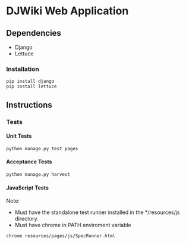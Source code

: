 # DJWiki Web Application

## Dependencies
* Django
* Lettuce

### Installation
```
pip install django
pip install lettuce
```

## Instructions

### Tests
#### Unit Tests
```
python manage.py test pages
```

#### Acceptance Tests
```
python manage.py harvest
```

#### JavaScript Tests
Note: 
* Must have the standalone test runner installed in the */resources/js directory.
* Must have chrome in PATH enviroment variable
```
chrome resources/pages/js/SpecRunner.html
```
